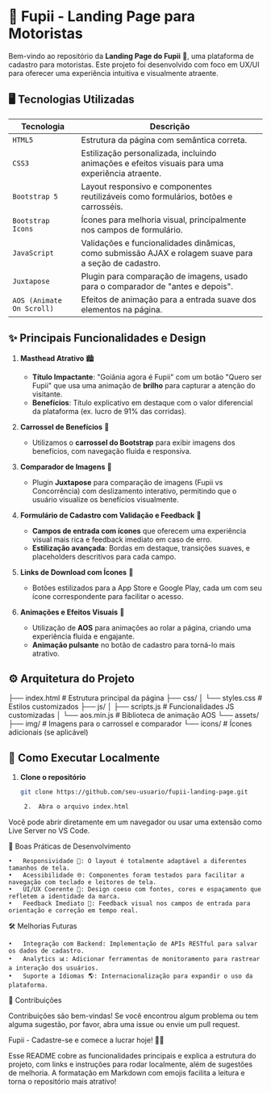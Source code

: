 # 🚖 Fupii - Landing Page para Motoristas

Bem-vindo ao repositório da **Landing Page do Fupii** 🚀, uma plataforma de cadastro para motoristas. Este projeto foi desenvolvido com foco em UX/UI para oferecer uma experiência intuitiva e visualmente atraente. 

## 🖥️ Tecnologias Utilizadas

| Tecnologia     | Descrição                                                                                          |
| -------------- | -------------------------------------------------------------------------------------------------- |
| `HTML5`        | Estrutura da página com semântica correta.                                                         |
| `CSS3`         | Estilização personalizada, incluindo animações e efeitos visuais para uma experiência atraente.    |
| `Bootstrap 5`  | Layout responsivo e componentes reutilizáveis como formulários, botões e carrosséis.              |
| `Bootstrap Icons` | Ícones para melhoria visual, principalmente nos campos de formulário.                           |
| `JavaScript`   | Validações e funcionalidades dinâmicas, como submissão AJAX e rolagem suave para a seção de cadastro. |
| `Juxtapose`    | Plugin para comparação de imagens, usado para o comparador de "antes e depois".                   |
| `AOS (Animate On Scroll)` | Efeitos de animação para a entrada suave dos elementos na página.                        |

## ✨ Principais Funcionalidades e Design

1. **Masthead Atrativo** 🏙️
   - **Título Impactante**: "Goiânia agora é Fupii" com um botão "Quero ser Fupii" que usa uma animação de **brilho** para capturar a atenção do visitante.
   - **Benefícios**: Título explicativo em destaque com o valor diferencial da plataforma (ex. lucro de 91% das corridas).

2. **Carrossel de Benefícios** 🎠
   - Utilizamos o **carrossel do Bootstrap** para exibir imagens dos benefícios, com navegação fluida e responsiva.

3. **Comparador de Imagens** 📸
   - Plugin **Juxtapose** para comparação de imagens (Fupii vs Concorrência) com deslizamento interativo, permitindo que o usuário visualize os benefícios visualmente.

4. **Formulário de Cadastro com Validação e Feedback** 📝
   - **Campos de entrada com ícones** que oferecem uma experiência visual mais rica e feedback imediato em caso de erro.
   - **Estilização avançada**: Bordas em destaque, transições suaves, e placeholders descritivos para cada campo.

5. **Links de Download com Ícones** 📲
   - Botões estilizados para a App Store e Google Play, cada um com seu ícone correspondente para facilitar o acesso.

6. **Animações e Efeitos Visuais** 🎨
   - Utilização de **AOS** para animações ao rolar a página, criando uma experiência fluida e engajante.
   - **Animação pulsante** no botão de cadastro para torná-lo mais atrativo.

## ⚙️ Arquitetura do Projeto

├── index.html                # Estrutura principal da página
├── css/
│   └── styles.css            # Estilos customizados
├── js/
│   ├── scripts.js            # Funcionalidades JS customizadas
│   └── aos.min.js            # Biblioteca de animação AOS
└── assets/
├── img/                  # Imagens para o carrossel e comparador
└── icons/                # Ícones adicionais (se aplicável)

## 🚀 Como Executar Localmente

1. **Clone o repositório**
   ```bash
   git clone https://github.com/seu-usuario/fupii-landing-page.git

	2.	Abra o arquivo index.html
Você pode abrir diretamente em um navegador ou usar uma extensão como Live Server no VS Code.

🧩 Boas Práticas de Desenvolvimento

	•	Responsividade 📱: O layout é totalmente adaptável a diferentes tamanhos de tela.
	•	Acessibilidade 🌐: Componentes foram testados para facilitar a navegação com teclado e leitores de tela.
	•	UI/UX Coerente 🎨: Design coeso com fontes, cores e espaçamento que refletem a identidade da marca.
	•	Feedback Imediato 💬: Feedback visual nos campos de entrada para orientação e correção em tempo real.

🛠️ Melhorias Futuras

	•	Integração com Backend: Implementação de APIs RESTful para salvar os dados de cadastro.
	•	Analytics 📊: Adicionar ferramentas de monitoramento para rastrear a interação dos usuários.
	•	Suporte a Idiomas 🌎: Internacionalização para expandir o uso da plataforma.

🤝 Contribuições

Contribuições são bem-vindas! Se você encontrou algum problema ou tem alguma sugestão, por favor, abra uma issue ou envie um pull request.

Fupii - Cadastre-se e comece a lucrar hoje! 🚗💨

Esse README cobre as funcionalidades principais e explica a estrutura do projeto, com links e instruções para rodar localmente, além de sugestões de melhoria. A formatação em Markdown com emojis facilita a leitura e torna o repositório mais atrativo!
